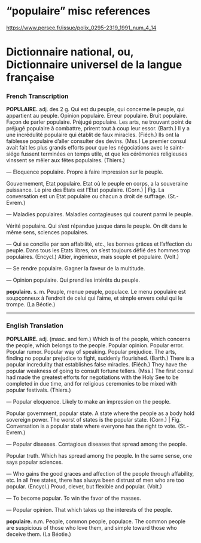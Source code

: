 # “populaire” misc references

https://www.persee.fr/issue/polix_0295-2319_1991_num_4_14

# **Dictionnaire national, ou, Dictionnaire universel de la langue française**

### **French Transcription**

**POPULAIRE.** adj. des 2 g. Qui est du peuple, qui concerne le peuple, qui appartient au peuple. Opinion populaire. Erreur populaire. Bruit populaire. Façon de parler populaire. Préjugé populaire. Les arts, ne trouvant point de préjugé populaire à combattre, prirent tout à coup leur essor. (Barth.) Il y a une incrédulité populaire qui établit de faux miracles. (Fiéch.) Ils ont la faiblesse populaire d’aller consulter des devins. (Mss.) Le premier consul avait fait les plus grands efforts pour que les négociations avec le saint-siége fussent terminées en temps utile, et que les cérémonies religieuses vinssent se mêler aux fêtes populaires. (Thiers.)

— Eloquence populaire. Propre à faire impression sur le peuple.

Gouvernement, Etat populaire. Etat où le peuple en corps, a la souveraine puissance. Le pire des Etats est l’Etat populaire. (Corn.) | Fig. La conversation est un Etat populaire ou chacun a droit de suffrage. (St.-Evrem.)

— Maladies populaires. Maladies contagieuses qui courent parmi le peuple.

Vérité populaire. Qui s’est répandue jusque dans le peuple. On dit dans le même sens, sciences populaires.

— Qui se concilie par son affabilité, etc., les bonnes grâces et l’affection du peuple. Dans tous les Etats libres, on s’est toujours défié des hommes trop populaires. (Encycl.) Altier, ingé­nieux, mais souple et populaire. (Volt.)

— Se rendre populaire. Gagner la faveur de la multitude.

— Opinion populaire. Qui prend les intérêts du peuple.

**populaire.** s. m. Peuple, menue peuple, populace. Le menu populaire est soupçonneux à l’endroit de celui qui l’aime, et simple envers celui qui le trompe. (La Béotie.)

---

### **English Translation**

**POPULAIRE.** adj. (masc. and fem.) Which is of the people, which concerns the people, which belongs to the people. Popular opinion. Popular error. Popular rumor. Popular way of speaking. Popular prejudice. The arts, finding no popular prejudice to fight, suddenly flourished. (Barth.) There is a popular incredulity that establishes false miracles. (Fiéch.) They have the popular weakness of going to consult fortune tellers. (Mss.) The first consul had made the greatest efforts for negotiations with the Holy See to be completed in due time, and for religious ceremonies to be mixed with popular festivals. (Thiers.)

— Popular eloquence. Likely to make an impression on the people.

Popular government, popular state. A state where the people as a body hold sovereign power. The worst of states is the popular state. (Corn.) | Fig. Conversation is a popular state where everyone has the right to vote. (St.-Evrem.)

— Popular diseases. Contagious diseases that spread among the people.

Popular truth. Which has spread among the people. In the same sense, one says popular sciences.

— Who gains the good graces and affection of the people through affability, etc. In all free states, there has always been distrust of men who are too popular. (Encycl.) Proud, clever, but flexible and popular. (Volt.)

— To become popular. To win the favor of the masses.

— Popular opinion. That which takes up the interests of the people.

**populaire.** n.m. People, common people, populace. The common people are suspicious of those who love them, and simple toward those who deceive them. (La Béotie.)